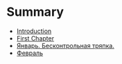 # Summary

* [Introduction](README.md)
* [First Chapter](chapter1.md)
* [Январь. Бесконтрольная тряпка.](yanvar-fevral.md)
* [Февраль](fevral.md)

